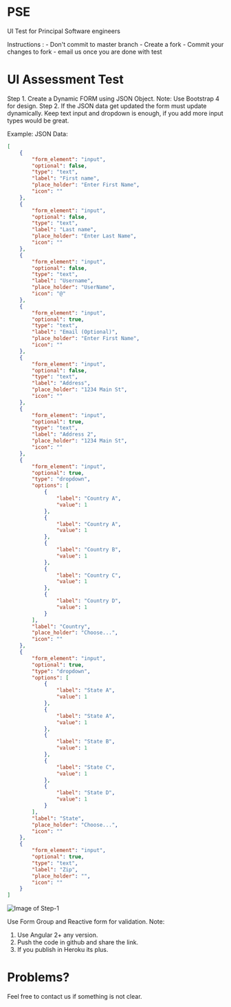 # PSE
UI Test for Principal Software engineers

Instructions :
    - Don't commit to master branch
    - Create a fork
    - Commit your changes to fork
    - email us once you are done with test


# UI Assessment Test

Step 1. Create a Dynamic FORM using JSON Object.
Note: Use Bootstrap 4 for design.
Step 2. If the JSON data get updated the form must update dynamically. Keep text input and dropdown is enough, if you add more input types would be great.

Example:
JSON Data:
```json
[
    {
        "form_element": "input",
        "optional": false,
        "type": "text",
        "label": "First name",
        "place_holder": "Enter First Name",
        "icon": ""
    },
    {
        "form_element": "input",
        "optional": false,
        "type": "text",
        "label": "Last name",
        "place_holder": "Enter Last Name",
        "icon": ""
    },
    {
        "form_element": "input",
        "optional": false,
        "type": "text",
        "label": "Username",
        "place_holder": "UserName",
        "icon": "@"
    },
    {
        "form_element": "input",
        "optional": true,
        "type": "text",
        "label": "Email (Optional)",
        "place_holder": "Enter First Name",
        "icon": ""
    },
    {
        "form_element": "input",
        "optional": false,
        "type": "text",
        "label": "Address",
        "place_holder": "1234 Main St",
        "icon": ""
    },
    {
        "form_element": "input",
        "optional": true,
        "type": "text",
        "label": "Address 2",
        "place_holder": "1234 Main St",
        "icon": ""
    },
    {
        "form_element": "input",
        "optional": true,
        "type": "dropdown",
        "options": [
            {
                "label": "Country A",
                "value": 1
            },
            {
                "label": "Country A",
                "value": 1
            },
            {
                "label": "Country B",
                "value": 1
            },
            {
                "label": "Country C",
                "value": 1
            },
            {
                "label": "Country D",
                "value": 1
            }
        ],
        "label": "Country",
        "place_holder": "Choose...",
        "icon": ""
    },
    {
        "form_element": "input",
        "optional": true,
        "type": "dropdown",
        "options": [
            {
                "label": "State A",
                "value": 1
            },
            {
                "label": "State A",
                "value": 1
            },
            {
                "label": "State B",
                "value": 1
            },
            {
                "label": "State C",
                "value": 1
            },
            {
                "label": "State D",
                "value": 1
            }
        ],
        "label": "State",
        "place_holder": "Choose...",
        "icon": ""
    },
    {
        "form_element": "input",
        "optional": true,
        "type": "text",
        "label": "Zip",
        "place_holder": "",
        "icon": ""
    }
]
```

  ![Image of Step-1](https://github.com/ui-test/pse/blob/master/assets/images/input-form.png?raw=true)

Use Form Group and Reactive form for validation.
Note:
1.	Use Angular 2+ any version.
2.	Push the code in github and share the link.
3.	If you publish in Heroku its plus.

# Problems?
Feel free to contact us if something is not clear.
